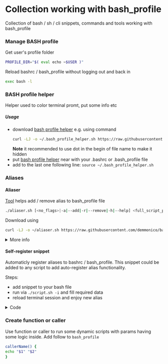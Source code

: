 # Collection working with bash_profile

Collection of bash / sh / cli snippets, commands and tools working with bash_profile



### Manage BASH profile

Get user's profile folder

```bash
PROFILE_DIR="$( eval echo ~$USER )"
```

Reload bashrc / bash_profile without logging out and back in

```bash
exec bash -l
```



### BASH profile helper

Helper used to color terminal promt, put some info etc

##### Usage

- download [bash profile helper](bash_profile_helper.sh) e.g. using command
  ```bash
  curl -LJ -o ~/.bash_profile_helper.sh https://raw.githubusercontent.com/demmonico/bash-goodies/master/bash_profile/bash_profile_helper.sh
  ```
  **Note** it recommended to use dot in the begin of file name to make it hidden
- put [bash profile helper](bash_profile_helper.sh) near with your .bashrc or .bash_profile file
- add to the last one following line: `source ~/.bash_profile_helper.sh`



### Aliases

#### Aliaser

[Tool](aliaser.sh) helps add / remove alias to bash_profile file

```bash
./aliaser.sh [<no_flags>|-a|--add|-r|--remove|-h|--help] <full_script_path_to_target_file>
```

Download using

```bash
curl -LJ -o ~/aliaser.sh https://raw.githubusercontent.com/demmonico/bash-goodies/master/bash_profile/aliaser.sh
```

<details><summary>More info</summary>

###### Help

```bash
./aliaser.sh [-h|--help]
```
![](docs/aliaser-help.gif)

###### Add

```bash
./aliaser.sh [<no_flags>|-a|--add] <full_script_path_to_target_file>
```
![](docs/aliaser-add.gif)

###### Remove

```bash
./aliaser.sh [-r|--remove] <full_script_path_to_target_file>
```
![](docs/aliaser-remove.gif)
</details>



#### Self-register snippet

Automaticly register aliases to bashrc / bash_profile.
This snippet could be added to any script to add auto-register alias functionality.

Steps:
- add snippet to your bash file
- run via `./script.sh -i` and fill required data
- reload terminal session and enjoy new alias

<details><summary>Code</summary>
<pre><code>

\#################### Auto-registerer

PARAM_INSTALL_OPTION="-i"
SELF_SCRIPT_PATH="${BASH_SOURCE[0]}"
SELF_SCRIPT_FILENAME=`basename "${SELF_SCRIPT_PATH}"`

function autoRegisterer()
{
    local FILE_BASH_PROFILE=$1
    local ALIAS=$2

    if [[ ! -f "${FILE_BASH_PROFILE}" ]]; then
        touch "${FILE_BASH_PROFILE}"
    fi

    local LABEL_START="### auto-registered ${SELF_SCRIPT_FILENAME} >>>"
    local LABEL_END="### auto-registered ${SELF_SCRIPT_FILENAME} <<<"

    if grep -Fxq "${LABEL_START}" "${FILE_BASH_PROFILE}" && grep -Fxq "${LABEL_END}" "${FILE_BASH_PROFILE}"; then
        echo "Auto-registered sections already exist"
        exit
    else
        sh -c "cat >> ${FILE_BASH_PROFILE}" <<EOT

${LABEL_START}
alias ${ALIAS}="${SELF_SCRIPT_PATH}"
${LABEL_END}
EOT
    fi
}

\########## Main

if [[ -n "${BASH_VERSION}" ]] && [[ "$1" == "${PARAM_INSTALL_OPTION}" ]]; then
    read -p "Pls, check you HOMEDIR [${HOME}]: " HOME_DIR
    HOME_DIR="${HOME_DIR:-"${HOME}"}"
    DEFAULT_ALIAS="${SELF_SCRIPT_FILENAME%.*}"
    read -p "Pls, check alias you wanted to link with [${DEFAULT_ALIAS}]: " ALIAS
    ALIAS=${ALIAS:-${DEFAULT_ALIAS}}

    FILE_BASH_PROFILE=".bashrc"
    if [[ "$OSTYPE" == "darwin"* ]]; then
        FILE_BASH_PROFILE=".bash_profile"
        echo "MacOS was detected"
    fi
    FILE_BASH_PROFILE="${HOME_DIR}/${FILE_BASH_PROFILE}"

    autoRegisterer "${FILE_BASH_PROFILE}" "${ALIAS}"
    echo "Auto-registration at file '${FILE_BASH_PROFILE}' has been completed!"
    echo "Don't forget to reload shell e.g. '. ${FILE_BASH_PROFILE}'"

    exec bash -l

    exit 0;
fi

\#################### Auto-registerer
</code></pre>
</details>



### Create function or caller

Use function or caller to run some dynamic scripts with params having some logic inside.
Add follow to `bash_profile`

```bash
callerName() {
echo "$1" "$2"
}
```
